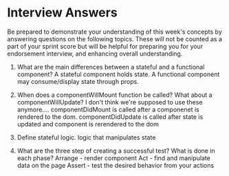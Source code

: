 # Interview Answers
Be prepared to demonstrate your understanding of this week's concepts by answering questions on the following topics. These will not be counted as a part of your sprint score but will be helpful for preparing you for your endorsement interview, and enhancing overall understanding.

1. What are the main differences between a stateful and a functional component?
    A stateful component holds state. A functional component may consume/display state through props. 

2. When does a componentWillMount function be called? What about a componentWillUpdate?
    I don't think we're supposed to use these anymore....
    componentDidMount is called after a componenet is rendered to the dom. componentDidUpdate is called after state is updated and component is rerendered to the dom

3. Define stateful logic.
    logic that manipulates state

4. What are the three step of creating a successful test? What is done in each phase?
 Arrange - render component
 Act - find and manipulate data on the page
 Assert - test the desired behavior from your actions 